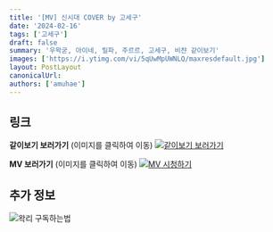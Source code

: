 ```yaml
---
title: '[MV] 신시대 COVER by 고세구'
date: '2024-02-16'
tags: ['고세구']
draft: false
summary: '우왁굳, 아이네, 릴파, 주르르, 고세구, 비챤 같이보기'
images: ['https://i.ytimg.com/vi/5qUwMpUWNLQ/maxresdefault.jpg']
layout: PostLayout
canonicalUrl:
authors: ['amuhae']
---
```


## 링크

**같이보기 보러가기** (이미지를 클릭하여 이동)
[![같이보기 보러가기](https://cdn.discordapp.com/attachments/1136601898116464710/1137050327938506852/logo.png)](https://cafe.naver.com/steamindiegame/15042283)

**MV 보러가기** (이미지를 클릭하여 이동)
[![MV 시청하기](https://i.ytimg.com/vi/5qUwMpUWNLQ/maxresdefault.jpg)](https://youtu.be/5qUwMpUWNLQ?si=qjasxPM3Ak7O5rFe)

## 추가 정보

![왁리 구독하는법](https://cdn.discordapp.com/attachments/1136601898116464710/1137049857136267374/--2cut.gif)